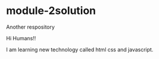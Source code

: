 # module-2solution
Another respository

Hi Humans!!

I am learning new technology called html css and javascript.
